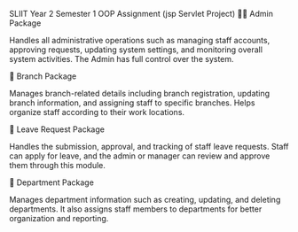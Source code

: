SLIIT Year 2 Semester 1 OOP Assignment (jsp Servlet Project)
🧑‍💼 Admin Package

Handles all administrative operations such as managing staff accounts, approving requests, updating system settings, and monitoring overall system activities. The Admin has full control over the system.

🏢 Branch Package

Manages branch-related details including branch registration, updating branch information, and assigning staff to specific branches. Helps organize staff according to their work locations.

📄 Leave Request Package

Handles the submission, approval, and tracking of staff leave requests. Staff can apply for leave, and the admin or manager can review and approve them through this module.

🧭 Department Package

Manages department information such as creating, updating, and deleting departments. It also assigns staff members to departments for better organization and reporting.
